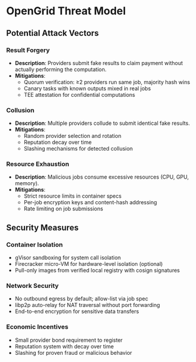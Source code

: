 




# OpenGrid Threat Model

## Potential Attack Vectors

### Result Forgery
- **Description**: Providers submit fake results to claim payment without actually performing the computation.
- **Mitigations**:
  - Quorum verification: ≥2 providers run same job, majority hash wins
  - Canary tasks with known outputs mixed in real jobs
  - TEE attestation for confidential computations

### Collusion
- **Description**: Multiple providers collude to submit identical fake results.
- **Mitigations**:
  - Random provider selection and rotation
  - Reputation decay over time
  - Slashing mechanisms for detected collusion

### Resource Exhaustion
- **Description**: Malicious jobs consume excessive resources (CPU, GPU, memory).
- **Mitigations**:
  - Strict resource limits in container specs
  - Per-job encryption keys and content-hash addressing
  - Rate limiting on job submissions

## Security Measures

### Container Isolation
- gVisor sandboxing for system call isolation
- Firecracker micro-VM for hardware-level isolation (optional)
- Pull-only images from verified local registry with cosign signatures

### Network Security
- No outbound egress by default; allow-list via job spec
- libp2p auto-relay for NAT traversal without port forwarding
- End-to-end encryption for sensitive data transfers

### Economic Incentives
- Small provider bond requirement to register
- Reputation system with decay over time
- Slashing for proven fraud or malicious behavior



